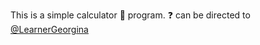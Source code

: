 This is a simple calculator :abacus: program. :question: can be directed to
[@LearnerGeorgina](https://github.com/LearnerGeorgina)
